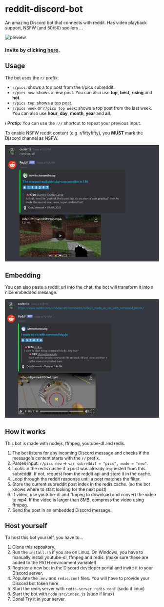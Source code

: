 # reddit-discord-bot

An amazing Discord bot that connects with reddit. Has video playback support, NSFW (and 50/50) spoilers ...

![preview](https://i.imgur.com/rvo6bwx.gif)

### Invite by clicking [here](https://discord.com/oauth2/authorize?client_id=711524405163065385&scope=bot&permissions=326720).



## Usage

The bot uses the `r/` prefix:

-   `r/pics`: shows a top post from the r/pics subreddit.
-   `r/pics new`: shows a new post. You can also use **top**, **best**, **rising** and **hot**.
-   `r/pics top`: shows a top post.
-   `r/pics week` or `r/pics top week`: shows a top post from the last week. You can also use **hour**, **day**, **month**, **year** and **all**.

ℹ️ **Protip:** You can use the `r//` shortcut to repeat your previous input.

To enable NSFW reddit content (e.g. r/fiftyfifty), you **MUST** mark the Discord channel as NSFW.

![bot prefix usage](https://github.com/CodeStix/reddit-discord-bot/raw/master/images/redditprefix.png)

## Embedding

You can also paste a reddit url into the chat, the bot will transform it into a nice embedded message.

![reddit url embedding](https://github.com/CodeStix/reddit-discord-bot/raw/master/images/redditurl.png)

## How it works

This bot is made with nodejs, ffmpeg, youtube-dl and redis.

1. The bot listens for any incoming Discord message and checks if the message's content starts with the `r/` prefix.
2. Parses input: `r/pics new` => `var subreddit = "pics", mode = "new"`.
3. Looks in the redis cache if a post was already requested from this subreddit. If not, request from the reddit api and store it in the cache.
4. Loop through the reddit response until a post matches the filter.
5. Store the current subreddit post index in the redis cache. (so the bot knows where to start looking for the next post)
6. If video, use youtube-dl and ffmpeg to download and convert the video to mp4. If the video is larger than 8MB, compress the video using ffmpeg.
7. Send the post in an embedded Discord message.

## Host yourself

To host this bot yourself, you have to...

1. Clone this repository.
2. Run the `install.sh` if you are on Linux. On Windows, you have to manually install youtube-dl, ffmpeg and redis. (make sure these are added to the PATH environment variable!)
3. Register a new bot in the Discord developer portal and invite it to your Discord server.
4. Populate the `.env` and `redis.conf` files. You will have to provide your Discord bot token here.
5. Start the redis server with `redis-server redis.conf` (sudo if linux)
6. Start the bot with `node src/index.js` (sudo if linux)
7. Done! Try it in your server.
